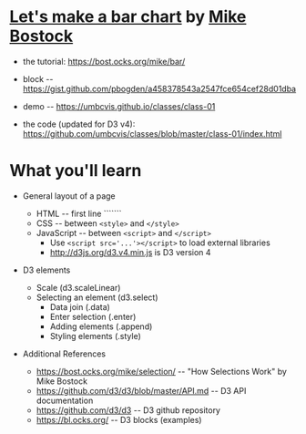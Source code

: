 
# [Let's make a bar chart](https://bost.ocks.org/mike/bar/) by [Mike Bostock](http://bost.ocks.org)

* the tutorial: https://bost.ocks.org/mike/bar/

* block -- https://gist.github.com/pbogden/a458378543a2547fce654cef28d01dba

* demo -- https://umbcvis.github.io/classes/class-01

* the code (updated for D3 v4): https://github.com/umbcvis/classes/blob/master/class-01/index.html

# What you'll learn

* General layout of a page
    * HTML -- first line ```<!DOCTYPE html>````
    * CSS -- between ```<style>``` and ```</style>```
    * JavaScript -- between ```<script>``` and ```</script>```
        * Use ```<script src='...'></script>``` to load external libraries
        * <http://d3js.org/d3.v4.min.js> is D3 version 4
* D3 elements
    * Scale (d3.scaleLinear)
    * Selecting an element (d3.select)
        * Data join (.data)
        * Enter selection (.enter)
        * Adding elements (.append)
        * Styling elements (.style)

* Additional References

    * https://bost.ocks.org/mike/selection/ -- "How Selections Work" by Mike Bostock
    * https://github.com/d3/d3/blob/master/API.md -- D3 API documentation
    * https://github.com/d3/d3 -- D3 github repository
    * https://bl.ocks.org/ -- D3 blocks (examples)
